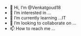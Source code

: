 - 👋 Hi, I’m @Venkatgoud18
- 👀 I’m interested in ...
- 🌱 I’m currently learning ...IT
- 💞️ I’m looking to collaborate on ...
- 📫 How to reach me ...

<!---
Venkatgoud18/Venkatgoud18 is a ✨ special ✨ repository because its `README.md` (this file) appears on your GitHub profile.
You can click the Preview link to take a look at your changes.
--->
